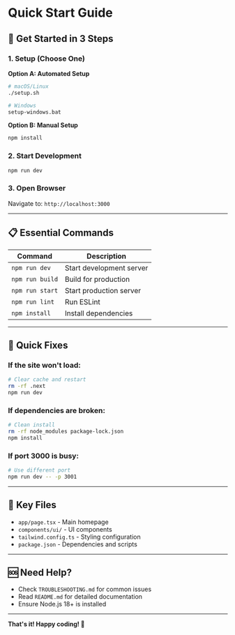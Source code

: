 # Quick Start Guide

## 🚀 Get Started in 3 Steps

### 1. Setup (Choose One)

**Option A: Automated Setup**
```bash
# macOS/Linux
./setup.sh

# Windows
setup-windows.bat
```

**Option B: Manual Setup**
```bash
npm install
```

### 2. Start Development
```bash
npm run dev
```

### 3. Open Browser
Navigate to: `http://localhost:3000`

---

## 📋 Essential Commands

| Command | Description |
|---------|-------------|
| `npm run dev` | Start development server |
| `npm run build` | Build for production |
| `npm run start` | Start production server |
| `npm run lint` | Run ESLint |
| `npm install` | Install dependencies |

---

## 🔧 Quick Fixes

### If the site won't load:
```bash
# Clear cache and restart
rm -rf .next
npm run dev
```

### If dependencies are broken:
```bash
# Clean install
rm -rf node_modules package-lock.json
npm install
```

### If port 3000 is busy:
```bash
# Use different port
npm run dev -- -p 3001
```

---

## 📁 Key Files

- `app/page.tsx` - Main homepage
- `components/ui/` - UI components
- `tailwind.config.ts` - Styling configuration
- `package.json` - Dependencies and scripts

---

## 🆘 Need Help?

- Check `TROUBLESHOOTING.md` for common issues
- Read `README.md` for detailed documentation
- Ensure Node.js 18+ is installed

---

**That's it! Happy coding! 🎉** 